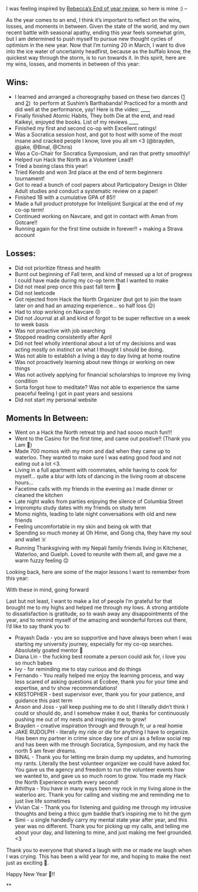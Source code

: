 I was feeling inspired by [Rebecca’s End of year review](https://rebeccalai.substack.com/p/things-ive-failed-at-this-year?r=253a0w&utm_campaign=post&utm_medium=web), so here is mine :) – 
 
As the year comes to an end, I think it’s important to reflect on the wins, losses, and moments in between. Given the state of the world, and my own recent battle with seasonal apathy, ending this year feels somewhat grim, but I am determined to push myself to pursue new thought cycles of optimism in the new year. Now that I’m turning 20 in March, I want to dive into the ice water of uncertainty headfirst, because as the buffalo know, the quickest way through the storm, is to run towards it. In this spirit, here are my wins, losses, and moments in between of this year: 

## Wins: 
- I learned and arranged a choreography based on these two dances ([1](https://youtu.be/rCFEvVS9S9k?si=P5V006ac-qNDsiC4) and [2](https://youtu.be/eq5mbWgrA7g?si=EaBh1EFyV3_ETsap))  to perform at Sushim’s Barthabanda! Practiced for a month and did well at the performance, yay! Here is the video: ____
- Finally finished Atomic Habits, They both Die at the end, and read Kaikeyi, enjoyed the books. List of my reviews ____
- Finished my first and second co-op with Excellent ratings!
- Was a Socratica session host, and got to host with some of the most insane and cracked people I know, love you all sm <3 (@brayden, @jake, @Binal, @Chris) 
- Was a Co-Chair for Socratica Symposium, and ran that pretty smoothly! 
- Helped run Hack the North as a Volunteer Lead!! 
- Tried a boxing class this year!
- Tried Kendo and won 3rd place at the end of term beginners tournament!  
- Got to read a bunch of cool papers about Participatory Design in Older Adult studies and conduct a systematic review on a paper!
- Finished 1B with a cumulative GPA of 85!! 
- Made a full product prototype for Intellijoint Surgical at the end of my co-op term! 
- Continued working on Navcare, and got in contact with Aman from Gotcare!! 
- Running again for the first time outside in forever!! + making a Strava account 

## Losses: 
- Did not prioritize fitness and health 
- Burnt out beginning of Fall term, and kind of messed up a lot of progress I could have made during my co-op term that I wanted to make 
- Did not meal prep once this past fall term 😬
- Did not leetcode 
- Got rejected from Hack the North Organizer (but got to join the team later on and had an amazing experience… so half loss 😌)
- Had to stop working on Navcare 😣
- Did not Journal at all and kind of forgot to be super reflective on a week to week basis 
- Was not proactive with job searching
- Stopped reading consistently after April
- Did not feel wholly intentional about a lot of my decisions and was acting mostly on instinct on what I thought I should be doing. 
- Was not able to establish a living a day to day living at home routine 
- Was not proactively learning about new things or working on new things 
- Was not actively applying for financial scholarships to improve my living condition
- Sorta forgot how to meditate? Was not able to experience the same peaceful feeling I got in past years and sessions
- Did not start my personal website   

## Moments In Between:
- Went on a Hack the North retreat trip and had soooo much fun!!! 
- Went to the Casino for the first time, and came out positive!! (Thank you Lam 🙏)
- Made 700 momos with my mom and dad when they came up to waterloo. They wanted to make sure I was eating good food and not eating out a lot <3. 
- Living in a full apartment with roommates, while having to cook for myself… quite a blur with lots of dancing in the living room at obscene hours…
- Facetime calls with my friends in the evening as I made dinner or cleaned the kitchen
- Late night walks from parties enjoying the silence of Columbia Street 
- Impromptu study dates with my friends on study term 
- Momo nights, leading to late night conversations with old and new friends 
- Feeling uncomfortable in my skin and being ok with that
- Spending so much money at Oh Hime, and Gong cha, they have my soul and wallet ☠️
- Running Thanksgiving with my Nepali family friends living in Kitchener, Waterloo, and Guelph. Loved to reunite with them all, and gave me a warm fuzzy feeling 😌

Looking back, here are some of the major lessons I want to remember from this year: 

With these in mind, going forward  

Last but not least, I want to make a list of people I’m grateful for that brought me to my highs and helped me through my lows. A strong antidote to dissatisfaction is gratitude, so to wash away any disappointments of the year, and to remind myself of the amazing and wonderful forces out there, I’d like to say thank you to 

- Prayash Dada - you are so supportive and have always been when I was starting my university journey, especially for my co-op searches. Absolutely goated mentor 😤
- Diana Lin - the fucking best roomate a person could ask for, i love you so much babes 
- Ivy - for reminding me to stay curious and do things 
- Fernando - You really helped me enjoy the learning process, and way less scared of asking questions at Ecobee, thank you for your time and expertise, and tv show recommendations!
- KRISTOPHER - best supervisor ever, thank you for your patience, and guidance this past term
- Anson and Joss - yall keep pushing me to do shit I literally didn’t think I could or should do, and I somehow make it out, thanks for continuously pushing me out of my nests and inspiring me to grow!
- Brayden - creative inspiration through and through fr, ur a real homie 
- JAKE RUDOLPH - literally my ride or die for anything I have to organize. Has been my partner in crime since day one of uni as a fellow social rep and has been with me through Socratica, Symposium, and my hack the north 5 am fever dreams. 
- BINAL - Thank you for letting me brain dump my updates, and humoring my rants. Literally the best volunteer organizer we could have asked for. You gave us the agency and freedom to run the volunteer events how we wanted to, and gave us so much room to grow. You made my Hack the North Experience worth every second!
- Athithya - You have in many ways been my rock in my living alone in the waterloo arc. Thank you for calling and visiting me and reminding me to just live life sometimes 
- Vivian Cai - Thank you for listening and guiding me through my intrusive thoughts and being a thicc gym baddie that’s inspiring me to hit the gym
- Simi - u single handedly carry my mental state year after year, and this year was no different. Thank you for picking up my calls, and telling me about your day, and listening to mine, and just making me feel grounded. <3 

Thank you to everyone that shared a laugh with me or made me laugh when I was crying. This has been a wild year for me, and hoping to make the next just as exciting 😤. 

  

Happy New Year 🥂!!

**
